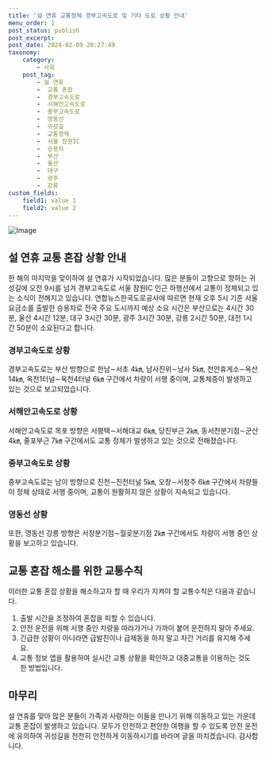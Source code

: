 ```yaml
---
title: '설 연휴 교통정체 경부고속도로 및 기타 도로 상황 안내'
menu_order: 1
post_status: publish
post_excerpt: 
post_date: 2024-02-09 20:27:49
taxonomy:
    category:
        - 사회
    post_tag:
        - 설 연휴
        -  교통 혼잡
        -  경부고속도로
        -  서해안고속도로
        -  중부고속도로
        -  영동선
        -  귀성길
        -  교통정체
        -  서울 잠원IC
        -  승용차
        -  부산
        -  울산
        -  대구
        -  광주
        -  강릉
custom_fields:
    field1: value 1
    field2: value 2
---
```


![Image](https://imgnews.pstatic.net/image/082/2024/02/09/0001255092_001_20240209172301145.jpg?type=w647)

## 설 연휴 교통 혼잡 상황 안내
한 해의 마지막을 맞이하여 설 연휴가 시작되었습니다. 많은 분들이 고향으로 향하는 귀성길에 오전 9시를 넘겨 경부고속도로 서울 잠원IC 인근 하행선에서 교통이 정체되고 있는 소식이 전해지고 있습니다. 연합뉴스한국도로공사에 따르면 현재 오후 5시 기준 서울 요금소를 출발한 승용차로 전국 주요 도시까지 예상 소요 시간은 부산으로는 4시간 30분, 울산 4시간 12분, 대구 3시간 30분, 광주 3시간 30분, 강릉 2시간 50분, 대전 1시간 50분이 소요된다고 합니다.
### 경부고속도로 상황
경부고속도로는 부산 방향으로 한남∼서초 4㎞, 남사진위∼남사 5㎞, 천안휴게소∼옥산 14㎞, 옥천1터널∼옥천4터널 6㎞ 구간에서 차량이 서행 중이며, 교통체증이 발생하고 있는 것으로 보고되었습니다.
### 서해안고속도로 상황
서해안고속도로 목포 방향은 서평택∼서해대교 6㎞, 당진부근 2㎞, 동서천분기점∼군산 4㎞, 줄포부근 7㎞ 구간에서도 교통 정체가 발생하고 있는 것으로 전해졌습니다.
### 중부고속도로 상황
중부고속도로는 남이 방향으로 진천∼진천터널 5㎞, 오창∼서청주 6㎞ 구간에서 차량들이 정체 상태로 서행 중이며, 교통이 원활하지 않은 상황이 지속되고 있습니다.
### 영동선 상황
또한, 영동선 강릉 방향은 서창분기점∼월곶분기점 2㎞ 구간에서도 차량이 서행 중인 상황을 보고하고 있습니다.
## 교통 혼잡 해소를 위한 교통수칙
이러한 교통 혼잡 상황을 해소하고자 할 때 우리가 지켜야 할 교통수칙은 다음과 같습니다.
1. 출발 시간을 조정하여 혼잡을 피할 수 있습니다.
2. 안전 운전을 위해 서행 중인 차량을 따라가거나 가까이 붙어 운전하지 말아 주세요.
3. 긴급한 상황이 아니라면 급발진이나 급제동을 하지 말고 차간 거리를 유지해 주세요.
4. 교통 정보 앱을 활용하여 실시간 교통 상황을 확인하고 대중교통을 이용하는 것도 한 방법입니다.
## 마무리
설 연휴를 맞아 많은 분들이 가족과 사랑하는 이들을 만나기 위해 이동하고 있는 가운데 교통 혼잡이 발생하고 있습니다. 모두가 안전하고 편안한 여행을 할 수 있도록 안전 운전에 유의하여 귀성길을 천천히 안전하게 이동하시기를 바라며 글을 마치겠습니다. 감사합니다.
